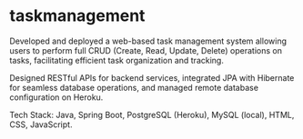 # taskmanagement
Developed and deployed a web-based task management system allowing users to perform full CRUD (Create, Read, Update, Delete) operations on tasks, facilitating efficient task organization and tracking.

Designed RESTful APIs for backend services, integrated JPA with Hibernate for seamless database operations, and managed remote database configuration on Heroku.


Tech Stack: Java, Spring Boot, PostgreSQL (Heroku), MySQL (local), HTML, CSS, JavaScript.


